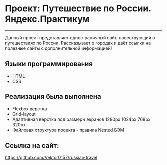 # Проект: Путешествие по России. Яндекс.Практикум
---

Данный проект представляет одностраничный сайт, повествующий о путешествиях по России. Рассказывает о городах и даёт ссылки на полезные сайты с дополнительной информацией! 

## Языки программирования
* HTML
* CSS

## Реализация была выполнена
* Flexbox вёрстка
* Grid-layout
* Адаптивная вёрстка под размеры экранов 1280px 1024px 768px 320px
* Файловая структура проекта - правила Nested БЭМ

## Ссылка на сайт:
https://github.com/Vektor0157/russian-travel